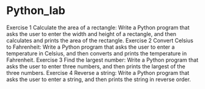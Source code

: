 # Python_lab
Exercise 1
    Calculate the area of a rectangle: Write a Python program that asks the user to enter the width and height of a rectangle, and then calculates and prints the area of the rectangle.
Exercise 2
    Convert Celsius to Fahrenheit: Write a Python program that asks the user to enter a temperature in Celsius, and then converts and prints the temperature in Fahrenheit.
Exercise 3
    Find the largest number: Write a Python program that asks the user to enter three numbers, and then prints the largest of the three numbers.
Exercise 4
    Reverse a string: Write a Python program that asks the user to enter a string, and then prints the string in reverse order.